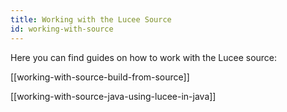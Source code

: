 ```yaml
---
title: Working with the Lucee Source
id: working-with-source
---
```


Here you can find guides on how to work with the Lucee source:

[[working-with-source-build-from-source]]

[[working-with-source-java-using-lucee-in-java]]
